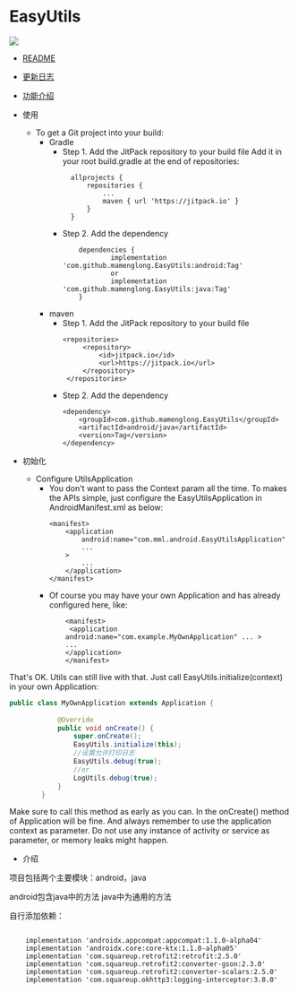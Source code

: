 # EasyUtils
[![](https://jitpack.io/v/mamenglong/EasyUtils.svg)](https://jitpack.io/#mamenglong/EasyUtils)
- [README](README.md)
- [更新日志](UPDATE_LOG.md)
- [功能介绍](FUNCTION.md)
- 使用
  - To get a Git project into your build:
    - Gradle
      -   Step 1. Add the JitPack repository to your build file Add it
          in your root build.gradle at the end of repositories:
           ```
             allprojects {
                 repositories {
                     ...
                     maven { url 'https://jitpack.io' }
                 }
             }
           ``` 
        - Step 2. Add the dependency
            ```
                dependencies {
                        implementation 'com.github.mamenglong.EasyUtils:android:Tag'
                        or
                        implementation 'com.github.mamenglong.EasyUtils:java:Tag'
                }
            ```    
    - maven
      - Step 1. Add the JitPack repository to your build file 
          ```
          <repositories>
               <repository>
                   <id>jitpack.io</id>
                   <url>https://jitpack.io</url>
               </repository>
           </repositories>
          ```
      -  Step 2. Add the dependency 
          ``` 
          <dependency>
              <groupId>com.github.mamenglong.EasyUtils</groupId>
              <artifactId>android/java</artifactId>
              <version>Tag</version>
          </dependency>
          ```

- 初始化 
  - Configure UtilsApplication 
    - You don't want to pass the Context param all the time. To makes
      the APIs simple, just configure the EasyUtilsApplication in
      AndroidManifest.xml as below:
        ```
        <manifest>
            <application
                android:name="com.mml.android.EasyUtilsApplication"
                ...
            >
                ...
            </application>
        </manifest>
        ```
    - Of course you may have your own Application and has already
      configured here, like:
        ``` 
            <manifest>
             <application
            android:name="com.example.MyOwnApplication" ... > 
            ... 
            </application>
            </manifest> 
        ``` 
That's OK. Utils can still live with that. Just call
EasyUtils.initialize(context) in your own Application: 
 ```java
 public class MyOwnApplication extends Application {
         
             @Override
             public void onCreate() {
                 super.onCreate();
                 EasyUtils.initialize(this);
                 //设置允许打印日志
                 EasyUtils.debug(true);
                 //or
                 LogUtils.debug(true);
             }
         }
 ```
  Make sure to call this method as early as you can. In the
 onCreate() method of Application will be fine. And always remember to
 use the application context as parameter. Do not use any instance of
 activity or service as parameter, or memory leaks might happen.

- 介绍 

项目包括两个主要模块：android，java 

android包含java中的方法 java中为通用的方法

自行添加依赖： 
``` 

    implementation 'androidx.appcompat:appcompat:1.1.0-alpha04'
    implementation 'androidx.core:core-ktx:1.1.0-alpha05'
    implementation 'com.squareup.retrofit2:retrofit:2.5.0'
    implementation 'com.squareup.retrofit2:converter-gson:2.3.0'
    implementation 'com.squareup.retrofit2:converter-scalars:2.5.0'
    implementation 'com.squareup.okhttp3:logging-interceptor:3.8.0'
```